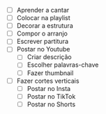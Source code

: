 
- [ ] Aprender a cantar
- [ ] Colocar na playlist
- [ ] Decorar a estrutura
- [ ] Compor o arranjo
- [ ] Escrever partitura
- [ ] Postar no Youtube
	- [ ] Criar descrição
	- [ ] Escolher palavras-chave
	- [ ] Fazer thumbnail
- [ ] Fazer cortes verticais
	- [ ] Postar no Insta
	- [ ] Postar no TikTok
	- [ ] Postar no Shorts